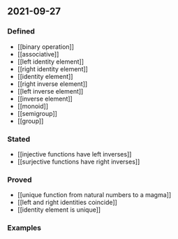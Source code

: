 ## 2021-09-27
### Defined
- [[binary operation]]
- [[associative]]
- [[left identity element]]
- [[right identity element]]
- [[identity element]]
- [[right inverse element]]
- [[left inverse element]]
- [[inverse element]]
- [[monoid]]
- [[semigroup]]
- [[group]]
### Stated
- [[injective functions have left inverses]]
- [[surjective functions have right inverses]]
### Proved
- [[unique function from natural numbers to a magma]]
- [[left and right identities coincide]]
- [[identity element is unique]]
### Examples